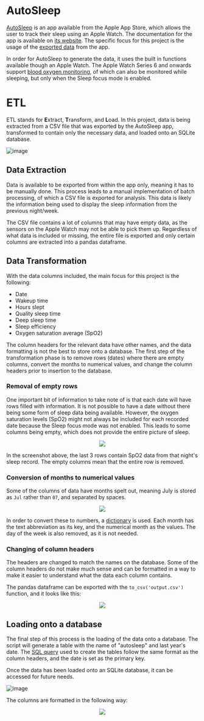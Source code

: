 # AutoSleep

[AutoSleep](https://apps.apple.com/us/app/autosleep-track-sleep-on-watch/id1164801111) is an app available from the Apple App Store, which allows the user to track their sleep using an Apple Watch. The documentation for the app is available on [its website](https://autosleepapp.tantsissa.com/). The specific focus for this project is the usage of the [exported data](https://autosleepapp.tantsissa.com/settings/export) from the app. 

In order for AutoSleep to generate the data, it uses the built in functions available though an Apple Watch. The Apple Watch Series 6 and onwards support [blood oxygen monitoring](https://support.apple.com/en-gb/guide/watch/apdaf17aa5ef/watchos), of which can also be monitored while sleeping, but only when the Sleep focus mode is enabled. 


# ETL 

ETL stands for **E**xtract, **T**ransform, and **L**oad. In this project, data is being extracted from a CSV file that was exported by the AutoSleep app, transformed to contain only the necessary data, and loaded onto an SQLite database.

![image](https://user-images.githubusercontent.com/80691974/211582158-0ae4654f-916a-4e7e-922f-2a290aaf91ec.png)


## Data Extraction 

Data is available to be exported from within the app only, meaning it has to be manually done. This process leads to a manual implementation of batch processing, of which a CSV file is exported for analysis. This data is likely the information being used to display the sleep information from the previous night/week. 

The CSV file contains a lot of columns that may have empty data, as the sensors on the Apple Watch may not be able to pick them up. Regardless of what data is included or missing, the entire file is exported and only certain columns are extracted into a pandas dataframe.


## Data Transformation

With the data columns included, the main focus for this project is the following: 

- Date
- Wakeup time
- Hours slept
- Quality sleep time
- Deep sleep time
- Sleep efficiency 
- Oxygen saturation average (SpO2)

The column headers for the relevant data have other names, and the data formatting is not the best to store onto a database. The first step of the transformation phase is to remove rows (dates) where there are empty columns, convert the months to numerical values, and change the column headers prior to insertion to the database. 

### Removal of empty rows

One important bit of information to take note of is that each date will have rows filled with information. It is not possible to have a date without there being some form of sleep data being available. However, the oxygen saturation levels (SpO2) might not always be included for each recorded date because the Sleep focus mode was not enabled. This leads to some columns being empty, which does not provide the entire picture of sleep.

<p align="center">
  <img src="https://user-images.githubusercontent.com/80691974/211573853-c0401973-1016-4639-a856-b47e17ef8441.png">
</p>

In the screenshot above, the last 3 rows contain SpO2 data from that night's sleep record. The empty columns mean that the entire row is removed.

### Conversion of months to numerical values

Some of the columns of data have months spelt out, meaning July is stored as `Jul` rather than `07`, and separated by spaces. 

<p align="center">
  <img src="https://user-images.githubusercontent.com/80691974/211575032-9664347b-f376-4f05-b9c7-18a296a9de4e.png">
</p>

In order to convert these to numbers, a [dictionary](https://github.com/sachinlim/etl-autosleep/blob/main/main.py#L37) is used. Each month has the text abbreviation as its key, and the numerical month as the values. The day of the week is also removed, as it is not needed.

### Changing of column headers

The headers are changed to match the names on the database. Some of the column headers do not make much sense and can be formatted in a way to make it easier to understand what the data each column contains. 


The pandas dataframe can be exported with the `to_csv('output.csv')` function, and it looks like this: 

<p align="center">
  <img src="https://user-images.githubusercontent.com/80691974/211798584-56664b38-3995-4d43-83bc-a8e77811c058.png">
</p>


## Loading onto a database

The final step of this process is the loading of the data onto a database. The script will generate a table with the name of "autosleep" and last year's date. The [SQL query](https://github.com/sachinlim/etl-autosleep/blob/main/main.py#L105) used to create the tables follow the same format as the column headers, and the date is set as the primary key. 

Once the data has been loaded onto an SQLite database, it can be accessed for future needs.  

![image](https://user-images.githubusercontent.com/80691974/211798887-519cbdb4-10be-4870-bffa-ec581ca50424.png)

The columns are formatted in the following way:

<p align="center">
  <img src="https://user-images.githubusercontent.com/80691974/211578899-961c6ba5-ebd2-4637-bb4c-8f3131b4ca97.png">
</p>
